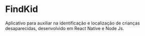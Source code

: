 # FindKid

Aplicativo para auxiliar na identificação e localização de crianças desaparecidas, desenvolvido em React Native e Node Js.
